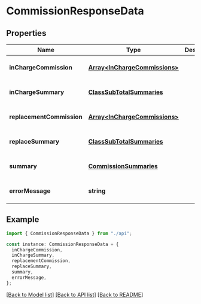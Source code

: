 # CommissionResponseData

## Properties

| Name                      | Type                                                           | Description | Notes                             |
| ------------------------- | -------------------------------------------------------------- | ----------- | --------------------------------- |
| **inChargeCommission**    | [**Array&lt;InChargeCommissions&gt;**](InChargeCommissions.md) |             | [optional] [default to undefined] |
| **inChargeSummary**       | [**ClassSubTotalSummaries**](ClassSubTotalSummaries.md)        |             | [optional] [default to undefined] |
| **replacementCommission** | [**Array&lt;InChargeCommissions&gt;**](InChargeCommissions.md) |             | [optional] [default to undefined] |
| **replaceSummary**        | [**ClassSubTotalSummaries**](ClassSubTotalSummaries.md)        |             | [optional] [default to undefined] |
| **summary**               | [**CommissionSummaries**](CommissionSummaries.md)              |             | [optional] [default to undefined] |
| **errorMessage**          | **string**                                                     |             | [optional] [default to undefined] |

## Example

```typescript
import { CommissionResponseData } from "./api";

const instance: CommissionResponseData = {
  inChargeCommission,
  inChargeSummary,
  replacementCommission,
  replaceSummary,
  summary,
  errorMessage,
};
```

[[Back to Model list]](../README.md#documentation-for-models) [[Back to API list]](../README.md#documentation-for-api-endpoints) [[Back to README]](../README.md)
